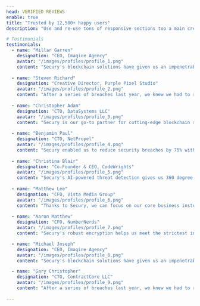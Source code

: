 ```yaml
---
head: VERIFIED REVIEWS
enable: true
title: "Trusted by 12,500+ happy users"
description: "Use and re-use tons of responsive sections too a main create the perfect layout. Sections are firmly of organised into the perfect start."

# Testimonials
testimonials:
  - name: "Millar Garren"
    designation: "CEO, Imagine Agency"
    avatar: "/images/profiles/profile_1.png"
    content: "Secury's blockchain solutions have given us an impenetrable shield against cyber threats."
  
  - name: "Steven Richard"
    designation: "Creative Director, Purple Pixel Studio"
    avatar: "/images/profiles/profile_2.png"
    content: "After a series of breaches last year, we knew we had to reinforce our cybersecurity measures. Secury's real-time anomaly detection and 24/7 security operations center enabled us to achieve proactive threat detection response."
  
  - name: "Christopher Adam"
    designation: "CTO, DataSystems LLC"
    avatar: "/images/profiles/profile_3.png"
    content: "Secury is our go-to partner for cutting-edge blockchain security solutions. Highly recommended!"
  
  - name: "Benjamin Paul"
    designation: "CTO, NetPropel"
    avatar: "/images/profiles/profile_4.png"
    content: "Secury enabled us to reduce security breaches by 75% with their real-time anomaly detection. Their team of security analysts also identified vulnerabilities we weren't aware of"
  
  - name: "Christina Blair"
    designation: "Co-Founder & CEO, CodeWrights"
    avatar: "/images/profiles/profile_5.png"
    content: "Secury's AI-powered threat detection gives us 360 degree protection we can count on."
  
  - name: "Matthew Lee"
    designation: "CFO, Vista Media Group"
    avatar: "/images/profiles/profile_6.png"
    content: "Thanks to Secury, we can focus on our core business instead of worrying about security."
  
  - name: "Aaron Matthew"
    designation: "CFO, NumberNerds"
    avatar: "/images/profiles/profile_7.png"
    content: "Secury's robust encryption helps us meet the strictest industry compliance standards."

  - name: "Michael Joseph"
    designation: "CEO, Imagine Agency"
    avatar: "/images/profiles/profile_8.png"
    content: "Secury's blockchain solutions have given us an impenetrable shield against cyber threats."

  - name: "Gary Christopher"
    designation: "CTO, ContractCore LLC"
    avatar: "/images/profiles/profile_9.png"
    content: "After a series of breaches last year, we knew we had to reinforce our cybersecurity measures. Secury's real-time anomaly detection and 24/7 security operations center enabled us to achieve proactive threat detection response."
  
---
```

